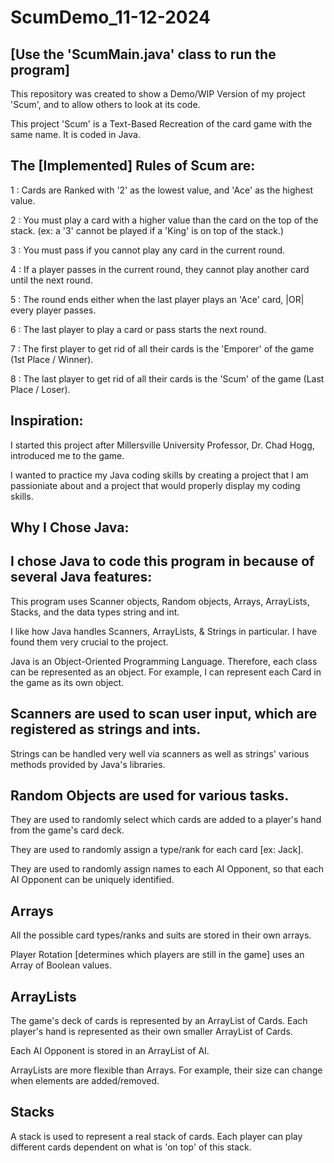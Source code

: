 # ScumDemo_11-12-2024
[Use the 'ScumMain.java' class to run the program]
--------------------------------------------------

This repository was created to show a Demo/WIP Version of my project 'Scum', and to allow others to look at its code.

This project 'Scum' is a Text-Based Recreation of the card game with the same name. It is coded in Java.

The [Implemented] Rules of Scum are:
------------------------------------

1 : Cards are Ranked with '2' as the lowest value, and 'Ace' as the highest value.

2 : You must play a card with a higher value than the card on the top of the stack. (ex: a '3' cannot be played if a 'King' is on top of the stack.)

3 : You must pass if you cannot play any card in the current round.

4 : If a player passes in the current round, they cannot play another card until the next round.

5 : The round ends either when the last player plays an 'Ace' card, |OR| every player passes.

6 : The last player to play a card or pass starts the next round.

7 : The first player to get rid of all their cards is the 'Emporer' of the game (1st Place / Winner).

8 : The last player to get rid of all their cards is the 'Scum' of the game (Last Place / Loser).
		


Inspiration:
------------

I started this project after Millersville University Professor, Dr. Chad Hogg, introduced me to the game.

I wanted to practice my Java coding skills by creating a project that I am passioniate about and a project that would properly display my coding skills.


Why I Chose Java:
-----------------

I chose Java to code this program in because of several Java features:
----------------------------------------------------------------------

This program uses Scanner objects, Random objects, Arrays, ArrayLists, Stacks, and the data types string and int.

I like how Java handles Scanners, ArrayLists, & Strings in particular. I have found them very crucial to the project.

Java is an Object-Oriented Programming Language. Therefore, each class can be represented as an object. For example, I can represent each Card in the game as its own object.

  Scanners are used to scan user input, which are registered as strings and ints. 
  -------------------------------------------------------------------------------

Strings can be handled very well via scanners as well as strings' various methods provided by Java's libraries.

  Random Objects are used for various tasks.
  ------------------------------------------
  
They are used to randomly select which cards are added to a player's hand from the game's card deck.

They are used to randomly assign a type/rank for each card [ex: Jack].

They are used to randomly assign names to each AI Opponent, so that each AI Opponent can be uniquely identified.

  Arrays
  ------

All the possible card types/ranks and suits are stored in their own arrays.

Player Rotation [determines which players are still in the game] uses an Array of Boolean values.

  ArrayLists
  ----------

The game's deck of cards is represented by an ArrayList of Cards. Each player's hand is represented as their own smaller ArrayList of Cards.

Each AI Opponent is stored in an ArrayList of AI.

ArrayLists are more flexible than Arrays. For example, their size can change when elements are added/removed.

  Stacks
  ------

A stack is used to represent a real stack of cards. Each player can play different cards dependent on what is 'on top' of this stack.
